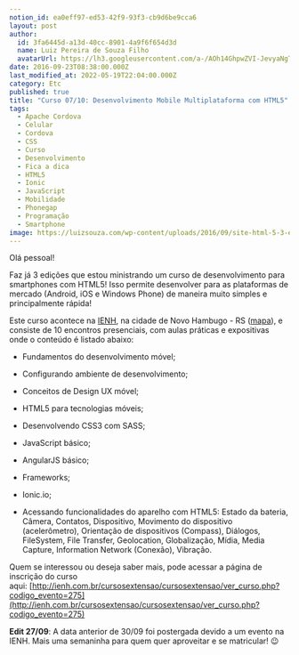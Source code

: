 ```yaml
---
notion_id: ea0eff97-ed53-42f9-93f3-cb9d6be9cca6
layout: post
author:
  id: 3fa6445d-a13d-40cc-8901-4a9f6f654d3d
  name: Luiz Pereira de Souza Filho
  avatarUrl: https://lh3.googleusercontent.com/a-/AOh14GhpwZVI-JevyaNgTdlrOT6YN20cI6V9Kxtq38Ij8AQ=s100
date: 2016-09-23T08:38:00.000Z
last_modified_at: 2022-05-19T22:04:00.000Z
category: Etc
published: true
title: "Curso 07/10: Desenvolvimento Mobile Multiplataforma com HTML5"
tags:
  - Apache Cordova
  - Celular
  - Cordova
  - CSS
  - Curso
  - Desenvolvimento
  - Fica a dica
  - HTML5
  - Ionic
  - JavaScript
  - Mobilidade
  - Phonegap
  - Programação
  - Smartphone
image: https://luizsouza.com/wp-content/uploads/2016/09/site-html-5-3-edicao.jpg
---
```


Olá pessoal!

Faz já 3 edições que estou ministrando um curso de desenvolvimento para smartphones com HTML5! Isso permite desenvolver para as plataformas de mercado (Android, iOS e Windows Phone) de maneira muito simples e principalmente rápida!

Este curso acontece na [IENH](http://ienh.com.br/), na cidade de Novo Hambugo - RS ([mapa](https://www.google.com.br/maps/place/IENH+-+Unidade+Funda%C3%A7%C3%A3o+Evang%C3%A9lica/@-29.6696754,-51.1141474,17z/data=!3m1!4b1!4m5!3m4!1s0x951943c18dd3d30f:0x7efc11d4738cb3a9!8m2!3d-29.6696801!4d-51.1119587)), e consiste de 10 encontros presenciais, com aulas práticas e expositivas onde o conteúdo é listado abaixo:

* Fundamentos do desenvolvimento móvel;

* Configurando ambiente de desenvolvimento;

* Conceitos de Design UX móvel;

* HTML5 para tecnologias móveis;

* Desenvolvendo CSS3 com SASS;

* JavaScript básico;

* AngularJS básico;

* Frameworks;

* Ionic.io;

* Acessando funcionalidades do aparelho com HTML5: Estado da bateria, Câmera, Contatos, Dispositivo, Movimento do dispositivo (acelerômetro), Orientação de dispositivos (Compass), Diálogos, FileSystem, File Transfer, Geolocation, Globalização, Mídia, Media Capture, Information Network (Conexão), Vibração.

Quem se interessou ou deseja saber mais, pode acessar a página de inscrição do curso aqui: [http://ienh.com.br/cursosextensao/cursosextensao/ver_curso.php?codigo_evento=275](http://ienh.com.br/cursosextensao/cursosextensao/ver_curso.php?codigo_evento=275)

**Edit 27/09**: A data anterior de 30/09 foi postergada devido a um evento na IENH. Mais uma semaninha para quem quer aproveitar e se matricular! 😉

